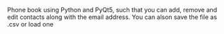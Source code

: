 Phone book using Python and PyQt5, such that you can add, remove and edit contacts along with the email address. You can alson save the file as .csv or load one
